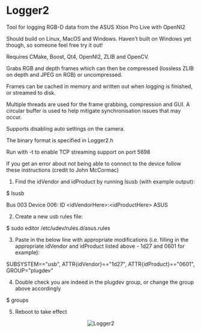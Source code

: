 Logger2
=======

Tool for logging RGB-D data from the ASUS Xtion Pro Live with OpenNI2

Should build on Linux, MacOS and Windows. Haven't built on Windows yet though, so someone feel free try it out!

Requires CMake, Boost, Qt4, OpenNI2, ZLIB and OpenCV. 

Grabs RGB and depth frames which can then be compressed (lossless ZLIB on depth and JPEG on RGB) or uncompressed. 

Frames can be cached in memory and written out when logging is finished, or streamed to disk. 

Multiple threads are used for the frame grabbing, compression and GUI. A circular buffer is used to help mitigate synchronisation issues that may occur. 

Supports disabling auto settings on the camera. 

The binary format is specified in Logger2.h

Run with -t to enable TCP streaming support on port 5698

If you get an error about not being able to connect to the device follow these instructions (credit to John McCormac)

1. Find the idVendor and idProduct by running lsusb (with example output):

  $ lsusb
  
  Bus 003 Device 006: ID \<idVendorHere\>:\<idProductHere\> ASUS

2. Create a new usb rules file:

  $ sudo editor /etc/udev/rules.d/asus.rules

3. Paste in the below line with appropriate modifications (i.e. filling in the appropriate idVendor and idProduct listed above - 1d27 and 0601 for example):

  SUBSYSTEM=="usb", ATTR{idVendor}=="1d27", ATTR{idProduct}=="0601", GROUP="plugdev"

4. Double check you are indeed in the plugdev group, or change the group above accordingly

  $ groups

5. Reboot to take effect

<p align="center">
  <img src="http://mp3guy.github.io/img/Logger2.png" alt="Logger2"/>
</p>


